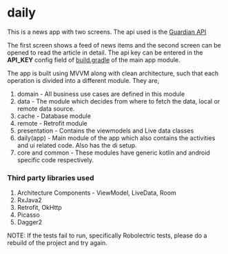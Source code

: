 # daily
This is a news app with two screens. The api used is the [Guardian API](https://open-platform.theguardian.com/)

The first screen shows a feed of news items and the second screen can be opened to read the article in detail. 
The api key can be entered in the **API_KEY** config field of [build.gradle](daily/build.gradle) of the main app module.

The app is built using MVVM along with clean architecture, such that each operation is divided into a different module. They are,

1. domain - All business use cases are defined in this module
2. data - The module which decides from where to fetch the data, local or remote data source.
3. cache - Database module
4. remote - Retrofit module
5. presentation - Contains the viewmodels and Live data classes
6. daily(app) - Main module of the app which also contains the activities and ui related code. Also has the di setup.
7. core and common - These modules have generic kotlin and android specific code respectively.

### Third party libraries used
1. Architecture Components - ViewModel, LiveData, Room
2. RxJava2
3. Retrofit, OkHttp
4. Picasso
5. Dagger2


NOTE: If the tests fail to run, specifically Robolectric tests, please do a rebuild of the project and try again.

